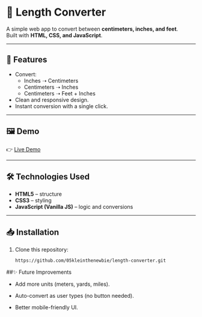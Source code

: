 # 📏 Length Converter

A simple web app to convert between **centimeters, inches, and feet**.  
Built with **HTML, CSS, and JavaScript**.

---

## 🚀 Features
- Convert:
  - Inches ➝ Centimeters
  - Centimeters ➝ Inches
  - Centimeters ➝ Feet + Inches
- Clean and responsive design.
- Instant conversion with a single click.

---

## 🖼️ Demo
👉 [Live Demo](https://05kleinthenewbie.github.io/length-converter/)  

---

## 🛠️ Technologies Used
- **HTML5** – structure
- **CSS3** – styling
- **JavaScript (Vanilla JS)** – logic and conversions

---

## 📥 Installation
1. Clone this repository:
   ```bash
   https://github.com/05kleinthenewbie/length-converter.git

##✨ Future Improvements

- Add more units (meters, yards, miles).

- Auto-convert as user types (no button needed).

- Better mobile-friendly UI.

